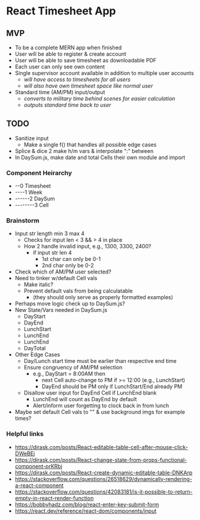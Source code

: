 # React Timesheet App

## MVP
 - To be a complete MERN app when finished
 - User will be able to register & create account
 - User will be able to save timesheet as downloadable PDF
 - Each user can only see own content
 - Single supervisor account available in addition to multiple user accounts
   * _will have access to timesheets for all users_
   * _will also have own timesheet space like normal user_
 - Standard time (AM/PM) input/output
   * _converts to military time behind scenes for easier calculation_
   * _outputs standard time back to user_

## TODO
 - Sanitize input 
   * Make a single f() that handles all possible edge cases
 - Splice & dice 2 make h/m vars & interpolate ":" between
 - In DaySum.js, make date and total Cells their own module and import

### Component Heirarchy
  - --0 Timesheet
  - ----1 Week
  - ------2 DaySum
  - --------3 Cell

### Brainstorm
  - Input str length min 3 max 4
    * Checks for input len < 3 && > 4 in place
    * How 2 handle invalid input, e.g., 1300, 3300, 2400?
      - if input str len 4
        - 1st char can only be 0-1
        - 2nd char only be 0-2
  - Check which of AM/PM user selected?
  - Need to tinker w/default Cell vals
    * Make italic?
    * Prevent default vals from being calculatable
      - (they should only serve as properly formatted examples)
  - Perhaps move logic check up to DaySum.js?
  - New State/Vars needed in DaySum.js
    * DayStart
    * DayEnd
    * LunchStart
    * LunchEnd
    * LunchEnd
    * DayTotal
  - Other Edge Cases
    * Day/Lunch start time must be earlier than respective end time
    * Ensure congruency of AM/PM selection
      - e.g., DayStart = 8:00AM then
        * next Cell auto-change to PM if >= 12:00 (e.g., LunchStart)
        * DayEnd should be PM only if LunchStart/End already PM
    * Disallow user input for DayEnd Cell if LunchEnd blank
      - LunchEnd will count as DayEnd by default
      - Alert/inform user forgetting to clock back in from lunch
  - Maybe set default Cell vals to "" & use background imgs for example times?

### Helpful links
  - https://dirask.com/posts/React-editable-table-cell-after-mouse-click-DWeBEj
  - https://dirask.com/posts/React-change-state-from-props-functional-component-prKRbj
  - https://dirask.com/posts/React-create-dynamic-editable-table-DNKArp
  - https://stackoverflow.com/questions/26518629/dynamically-rendering-a-react-component
  - https://stackoverflow.com/questions/42083181/is-it-possible-to-return-empty-in-react-render-function
  - https://bobbyhadz.com/blog/react-enter-key-submit-form
  - https://react.dev/reference/react-dom/components/input
